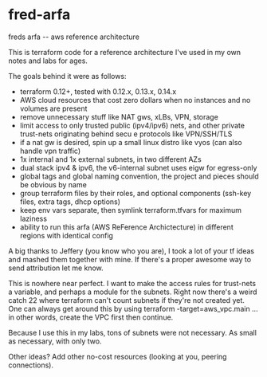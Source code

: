 # fred-arfa
freds arfa -- aws reference architecture

 This is terraform code for a reference architecture I've used in my own notes and labs for ages.

 The goals behind it were as follows:

 - terraform 0.12+, tested with 0.12.x, 0.13.x, 0.14.x
 - AWS cloud resources that cost zero dollars when no instances and no volumes are present
 - remove unnecessary stuff like NAT gws, xLBs, VPN, storage
 - limit access to only trusted public (ipv4/ipv6) nets, and other private trust-nets originating behind secu
e protocols like VPN/SSH/TLS
 - if a nat gw is desired, spin up a small linux distro like vyos (can also handle vpn traffic)
 - 1x internal and 1x external subnets, in two different AZs
 - dual stack ipv4 & ipv6, the v6-internal subnet uses eigw for egress-only
 - global tags and global naming convention, the project and pieces should be obvious by name
 - group terraform files by their roles, and optional components (ssh-key files, extra tags, dhcp options)
 - keep env vars separate, then symlink terraform.tfvars for maximum laziness
 - ability to run this arfa (AWS ReFerence Archictecture) in different regions with identical config

A big thanks to Jeffery (you know who you are), I took a lot of your tf ideas and mashed them together with mine. If there's a proper awesome way to send attribution let me know.

This is nowhere near perfect. I want to make the access rules for trust-nets a variable, and perhaps a module for the subnets.  Right now there's a weird catch 22 where terraform can't count subnets if they're not created yet.  One can always get around this by using terraform -target=aws_vpc.main ... in other words, create the VPC first then continue.

Because I use this in my labs, tons of subnets were not necessary.  As small as necessary, with only two.

Other ideas? Add other no-cost resources (looking at you, peering connections).

